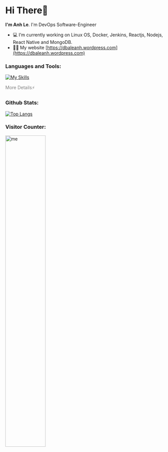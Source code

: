 <h1>Hi There👋</h1>

<b>I'm Anh Le</b>. I'm DevOps Software-Engineer
- 💻 I’m currently working on Linux OS, Docker, Jenkins, Reactjs, Nodejs, React Native and MongoDB.
- 👨‍💻 My website [https://dbaleanh.wordpress.com](https://dbaleanh.wordpress.com)

### Languages and Tools:
[![My Skills](https://skillicons.dev/icons?i=linux,docker,jenkins,git,vscode,js,mongodb,nodejs,react,net)](https://skillicons.dev)


<summary style="color:gray">More Details⚡</summary>

### Github Stats:
[![Top Langs](https://github-readme-stats.vercel.app/api/top-langs/?username=anhln12&layout=compact&hide=makefile,c++&hide_border=true&&theme=tokyonight)](https://github.com/anhln12)

### Visitor Counter:

<img alt="me" width="50%" src="https://profile-counter.glitch.me/anhln12/count.svg" />
